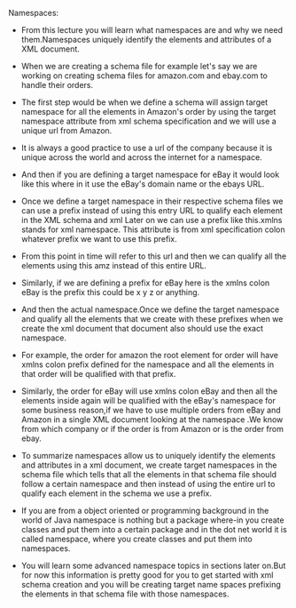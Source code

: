 Namespaces:

- From this lecture you will learn what namespaces are and why we need them.Namespaces uniquely identify the elements and attributes of a XML document.

- When we are creating a schema file for example let's say we are working on creating schema files for amazon.com and ebay.com to handle their orders.

- The first step would be when we define a schema will assign target namespace for all the elements in Amazon's order by using the target namespace attribute from xml schema specification and we will use a unique url from Amazon.

- It is always a good practice to use a url of the company because it is unique across the world and across the internet for a namespace.

- And then if you are defining a target namespace for eBay it would look like this where in it use the eBay's domain name or the ebays URL.

- Once we define a target namespace in their respective schema files we can use a prefix instead of using this entry URL to qualify each element in the XML schema and xml Later on we can use a prefix like this.xmlns stands for xml namespace. This attribute is from xml specification colon whatever prefix we want to use this prefix.

- From this point in time will refer to this url and then we can qualify all the elements using this amz instead of this entire URL.

- Similarly, if we are defining a prefix for eBay here is the xmlns colon eBay is the prefix this could be x y z or anything.

- And then the actual namespace.Once we define the target namespace and qualify all the elements that we create with these prefixes when we create the xml document that document also should use the exact namespace.

- For example, the order for amazon the root element for order will have xmlns colon prefix defined for the namespace and all the elements in that order will be qualified with that prefix.

- Similarly, the order for eBay will use xmlns colon eBay and then all the elements inside again will be qualified with the eBay's namespace for some business reason,if we have to use multiple orders from eBay and Amazon in a single XML document looking at the namespace .We know from which company or if the order is from Amazon or is the order from ebay.

- To summarize namespaces allow us to uniquely identify the elements and attributes in a xml document, we create target namespaces in the schema file which tells that all the elements in that schema file should follow a certain namespace and then instead of using the entire url to qualify each element in the schema we use a prefix.

- If you are from a object oriented or programming background in the world of Java namespace is nothing but a package where-in you create classes and put them into a certain package and in the dot net world it is called namespace, where you create classes and put them into namespaces.

- You will learn some advanced namespace topics in sections later on.But for now this information is pretty good for you to get started with xml schema creation and you will be creating target name spaces prefixing the elements in that schema file with those namespaces.
